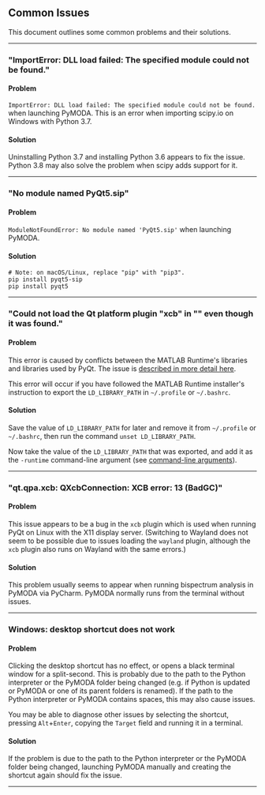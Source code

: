 ## Common Issues

This document outlines some common problems and their solutions.

---

### "ImportError: DLL load failed: The specified module could not be found."

#### Problem

`ImportError: DLL load failed: The specified module could not be found.` when launching PyMODA. This is an error when importing scipy.io on Windows with Python 3.7. 

#### Solution

Uninstalling Python 3.7 and installing Python 3.6 appears to fix the issue. Python 3.8 may also solve the problem when scipy adds support for it.

---

### "No module named PyQt5.sip"

#### Problem

`ModuleNotFoundError: No module named 'PyQt5.sip'` when launching PyMODA. 

#### Solution

```
# Note: on macOS/Linux, replace "pip" with "pip3".
pip install pyqt5-sip
pip install pyqt5
```

---

### "Could not load the Qt platform plugin "xcb" in "" even though it was found."

#### Problem 

This error is caused by conflicts between the MATLAB Runtime's libraries and libraries used by PyQt. The issue is [described in more detail here](https://stackoverflow.com/questions/56758952/matlab-generated-python-packages-conflict-with-pyqt5-on-ubuntu-possible-librar).

This error will occur if you have followed the MATLAB Runtime installer's instruction to export the `LD_LIBRARY_PATH` in `~/.profile` or `~/.bashrc`. 

#### Solution 

Save the value of `LD_LIBRARY_PATH` for later and remove it from `~/.profile` or `~/.bashrc`, then run the command `unset LD_LIBRARY_PATH`. 

Now take the value of the `LD_LIBRARY_PATH` that was exported, and add it as the `-runtime` command-line argument (see [command-line arguments](#command-line-arguments)). 

---

### "qt.qpa.xcb: QXcbConnection: XCB error: 13 (BadGC)"

#### Problem

This issue appears to be a bug in the `xcb` plugin which is used when running PyQt on Linux with the X11 display server. (Switching to Wayland does not seem to be possible due to issues loading the `wayland` plugin, although the `xcb` plugin also runs on Wayland with the same errors.)

#### Solution

This problem usually seems to appear when running bispectrum analysis in PyMODA via PyCharm. PyMODA normally runs from the terminal without issues.

---

### Windows: desktop shortcut does not work

#### Problem

Clicking the desktop shortcut has no effect, or opens a black terminal window for a split-second. This is probably due to the path to the Python interpreter or the PyMODA folder being changed (e.g. if Python is updated or PyMODA or one of its parent folders is renamed). If the path to the Python interpreter or PyMODA contains spaces, this may also cause issues.

You may be able to diagnose other issues by selecting the shortcut, pressing `Alt`+`Enter`, copying the `Target` field and running it in a terminal. 

#### Solution

If the problem is due to the path to the Python interpreter or the PyMODA folder being changed, launching PyMODA manually and creating the shortcut again should fix the issue.

--- 